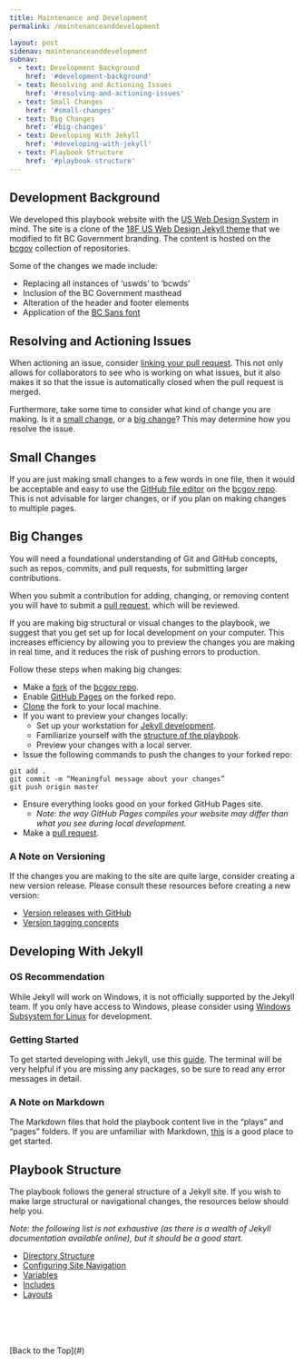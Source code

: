 ```yaml
---
title: Maintenance and Development
permalink: /maintenanceanddevelopment

layout: post
sidenav: maintenanceanddevelopment
subnav:
  - text: Development Background
    href: '#development-background'
  - text: Resolving and Actioning Issues
    href: '#resolving-and-actioning-issues'
  - text: Small Changes
    href: '#small-changes'
  - text: Big Changes
    href: '#big-changes'
  - text: Developing With Jekyll
    href: '#developing-with-jekyll'
  - text: Playbook Structure
    href: '#playbook-structure'
---
```

## Development Background
We developed this playbook website with the [US Web Design System](https://designsystem.digital.gov/whats-new/updates/2019/04/08/introducing-uswds-2-0/) in mind. The site is a clone of the [18F US Web Design Jekyll theme](https://github.com/18F/uswds-jekyll)  that we modified to fit BC Government branding. The content is hosted on the [bcgov](https://github.com/bcgov) collection of repositories.

Some of the changes we made include:
- Replacing all instances of ‘uswds’ to ‘bcwds’
- Inclusion of the BC Government masthead
- Alteration of the header and footer elements
- Application of the [BC Sans font](https://developer.gov.bc.ca/Typography)

## Resolving and Actioning Issues
When actioning an issue, consider [linking your pull request](https://help.github.com/en/github/managing-your-work-on-github/linking-a-pull-request-to-an-issue). This not only allows for collaborators to see who is working on what issues, but it also makes it so that the issue is automatically closed when the pull request is merged.

Furthermore, take some time to consider what kind of change you are making. Is it a [small change](#small-changes), or a [big change](#big-changes)? This may determine how you resolve the issue.

## Small Changes
If you are just making small changes to a few words in one file, then it would be acceptable and easy to use the [GitHub file editor](https://help.github.com/en/github/managing-files-in-a-repository/editing-files-in-your-repository) on the [bcgov repo](https://github.com/bcgov/CITZ-IMB-playbook). This is not advisable for larger changes, or if you plan on making changes to multiple pages.

## Big Changes
You will need a foundational understanding of Git and GitHub concepts, such as repos, commits, and pull requests, for submitting larger contributions.

When you submit a contribution for adding, changing, or removing content you will have to submit a [pull request](https://help.github.com/en/github/collaborating-with-issues-and-pull-requests/about-pull-requests), which will be reviewed.

If you are making big structural or visual changes to the playbook, we suggest that you get set up for local development on your computer. This increases efficiency by allowing you to preview the changes you are making in real time, and it reduces the risk of pushing errors to production.

Follow these steps when making big changes:
- Make a [fork](https://help.github.com/en/enterprise/2.13/user/articles/fork-a-repo#:~:text=A%20fork%20is%20a%20copy,point%20for%20your%20own%20idea.) of the [bcgov repo](https://github.com/bcgov/CITZ-IMB-playbook).
- Enable [GitHub Pages](https://help.github.com/en/github/working-with-github-pages/configuring-a-publishing-source-for-your-github-pages-site) on the forked repo.
- [Clone](https://help.github.com/en/github/creating-cloning-and-archiving-repositories/cloning-a-repository) the fork to your local machine.
- If you want to preview your changes locally:
    - Set up your workstation for [Jekyll development](#developing-with-jekyll).
    - Familiarize yourself with the [structure of the playbook](#playbook-structure).
    - Preview your changes with a local server.
- Issue the following commands to push the changes to your forked repo:
~~~~ 
git add . 
git commit -m “Meaningful message about your changes”
git push origin master
~~~~
- Ensure everything looks good on your forked GitHub Pages site.
    - *Note: the way GitHub Pages compiles your website may differ than what you see during local development.*
- Make a [pull request](https://help.github.com/en/github/collaborating-with-issues-and-pull-requests/about-pull-requests).

### A Note on Versioning
If the changes you are making to the site are quite large, consider creating a new version release. Please consult these resources before creating a new version:
- [Version releases with GitHub](https://help.github.com/en/github/administering-a-repository/managing-releases-in-a-repository)
- [Version tagging concepts](https://semver.org/) 

## Developing With Jekyll
### OS Recommendation
While Jekyll will work on Windows, it is not officially supported by the Jekyll team. If you only have access to Windows, please consider using [Windows Subsystem for Linux](https://docs.microsoft.com/en-us/windows/wsl/) for development.

### Getting Started
To get started developing with Jekyll, use this [guide](https://jekyllrb.com/docs/). The terminal will be very helpful if you are missing any packages, so be sure to read any error messages in detail.

### A Note on Markdown
The Markdown files that hold the playbook content live in the “plays” and “pages” folders. If you are unfamiliar with Markdown, [this](https://www.markdownguide.org/basic-syntax/) is a good place to get started.

## Playbook Structure
The playbook follows the general structure of a Jekyll site. If you wish to make large structural or navigational changes, the resources below should help you.

*Note: the following list is not exhaustive (as there is a wealth of Jekyll documentation available online), but it should be a good start.*
- [Directory Structure](https://jekyllrb.com/docs/structure/)
- [Configuring Site Navigation](https://jekyllrb.com/tutorials/navigation/)
- [Variables](https://jekyllrb.com/docs/variables/)
- [Includes](https://jekyllrb.com/docs/includes/)
- [Layouts](https://jekyllrb.com/docs/layouts/)

<br>
<br>
<br>
<br>
[Back to the Top](#)
